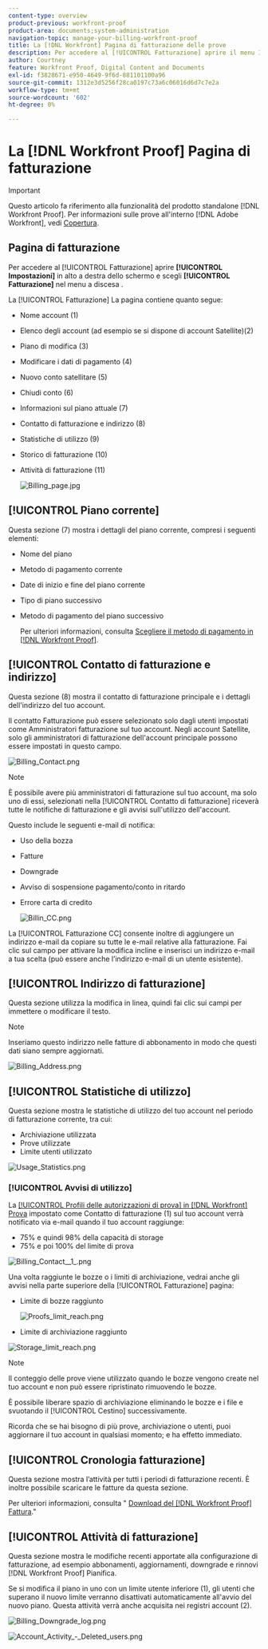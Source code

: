 ```yaml
---
content-type: overview
product-previous: workfront-proof
product-area: documents;system-administration
navigation-topic: manage-your-billing-workfront-proof
title: La [!DNL Workfront] Pagina di fatturazione delle prove
description: Per accedere al [!UICONTROL Fatturazione] aprire il menu Impostazioni in alto a destra dello schermo e scegliere Fatturazione dal menu a discesa.
author: Courtney
feature: Workfront Proof, Digital Content and Documents
exl-id: f3828671-e950-4649-9f6d-881101100a96
source-git-commit: 1312e3d5256f28ca0197c73a6c06016d6d7c7e2a
workflow-type: tm+mt
source-wordcount: '602'
ht-degree: 0%

---
```


# La [!DNL Workfront Proof] Pagina di fatturazione

>[!IMPORTANT]
>
>Questo articolo fa riferimento alla funzionalità del prodotto standalone [!DNL Workfront Proof]. Per informazioni sulle prove all&#39;interno [!DNL Adobe Workfront], vedi [Copertura](../../../review-and-approve-work/proofing/proofing.md).

## Pagina di fatturazione

Per accedere al [!UICONTROL Fatturazione] aprire **[!UICONTROL Impostazioni]** in alto a destra dello schermo e scegli **[!UICONTROL Fatturazione]** nel menu a discesa .

La [!UICONTROL Fatturazione] La pagina contiene quanto segue:

* Nome account (1)
* Elenco degli account (ad esempio se si dispone di account Satellite)(2)
* Piano di modifica (3)
* Modificare i dati di pagamento (4)
* Nuovo conto satellitare (5)
* Chiudi conto (6)
* Informazioni sul piano attuale (7)
* Contatto di fatturazione e indirizzo (8)
* Statistiche di utilizzo (9)
* Storico di fatturazione (10)
* Attività di fatturazione (11)

   ![Billing_page.jpg](assets/billing-page-350x315.jpg)

## [!UICONTROL Piano corrente]

Questa sezione (7) mostra i dettagli del piano corrente, compresi i seguenti elementi:

* Nome del piano
* Metodo di pagamento corrente
* Date di inizio e fine del piano corrente
* Tipo di piano successivo
* Metodo di pagamento del piano successivo

   Per ulteriori informazioni, consulta [Scegliere il metodo di pagamento in [!DNL Workfront Proof]](../../../workfront-proof/wp-billingsettings/manage-your-billing/choose-payment-method-in-wp.md).

## [!UICONTROL Contatto di fatturazione e indirizzo]

Questa sezione (8) mostra il contatto di fatturazione principale e i dettagli dell&#39;indirizzo del tuo account.

Il contatto Fatturazione può essere selezionato solo dagli utenti impostati come Amministratori fatturazione sul tuo account. Negli account Satellite, solo gli amministratori di fatturazione dell&#39;account principale possono essere impostati in questo campo.

![Billing_Contact.png](assets/billing-contact-350x137.png)

>[!NOTE]
>
> È possibile avere più amministratori di fatturazione sul tuo account, ma solo uno di essi, selezionati nella [!UICONTROL Contatto di fatturazione] riceverà tutte le notifiche di fatturazione e gli avvisi sull&#39;utilizzo dell&#39;account.

Questo include le seguenti e-mail di notifica:

* Uso della bozza
* Fatture
* Downgrade
* Avviso di sospensione pagamento/conto in ritardo
* Errore carta di credito

   ![Billin_CC.png](assets/billin-cc-350x103.png)

La [!UICONTROL Fatturazione CC] consente inoltre di aggiungere un indirizzo e-mail da copiare su tutte le e-mail relative alla fatturazione. Fai clic sul campo per attivare la modifica incline e inserisci un indirizzo e-mail a tua scelta (può essere anche l’indirizzo e-mail di un utente esistente).

## [!UICONTROL Indirizzo di fatturazione]

Questa sezione utilizza la modifica in linea, quindi fai clic sui campi per immettere o modificare il testo.

>[!NOTE]
>
> Inseriamo questo indirizzo nelle fatture di abbonamento in modo che questi dati siano sempre aggiornati.

![Billing_Address.png](assets/billing-address-350x199.png)

## [!UICONTROL Statistiche di utilizzo]

Questa sezione mostra le statistiche di utilizzo del tuo account nel periodo di fatturazione corrente, tra cui:

* Archiviazione utilizzata
* Prove utilizzate
* Limite utenti utilizzato

![Usage_Statistics.png](assets/usage-statistics-350x51.png)

### [!UICONTROL Avvisi di utilizzo]

La [[!UICONTROL Profili delle autorizzazioni di prova] in [!DNL Workfront] Prova](../../../workfront-proof/wp-acct-admin/account-settings/proof-perm-profiles-in-wp.md) impostato come Contatto di fatturazione (1) sul tuo account verrà notificato via e-mail quando il tuo account raggiunge:

* 75% e quindi 98% della capacità di storage
* 75% e poi 100% del limite di prova

![Billing_Contact__1_.png](assets/billing-contact--1--350x74.png)

Una volta raggiunte le bozze o i limiti di archiviazione, vedrai anche gli avvisi nella parte superiore della [!UICONTROL Fatturazione] pagina:

* Limite di bozze raggiunto

   ![Proofs_limit_reach.png](assets/proofs-limit-reached-350x65.png)

* Limite di archiviazione raggiunto

![Storage_limit_reach.png](assets/storage-limit-reached-350x65.png)

>[!NOTE]
>
>Il conteggio delle prove viene utilizzato quando le bozze vengono create nel tuo account e non può essere ripristinato rimuovendo le bozze.

È possibile liberare spazio di archiviazione eliminando le bozze e i file e svuotando il [!UICONTROL Cestino] successivamente.

Ricorda che se hai bisogno di più prove, archiviazione o utenti, puoi aggiornare il tuo account in qualsiasi momento; e ha effetto immediato.

## [!UICONTROL Cronologia fatturazione]

Questa sezione mostra l’attività per tutti i periodi di fatturazione recenti. È inoltre possibile scaricare le fatture da questa sezione.

Per ulteriori informazioni, consulta &quot; [Download del [!DNL Workfront Proof] Fattura](../../../workfront-proof/wp-billingsettings/manage-your-billing/download-wp-invoice.md).&quot;

## [!UICONTROL Attività di fatturazione]

Questa sezione mostra le modifiche recenti apportate alla configurazione di fatturazione, ad esempio abbonamenti, aggiornamenti, downgrade e rinnovi [!DNL Workfront Proof] Pianifica.

Se si modifica il piano in uno con un limite utente inferiore (1), gli utenti che superano il nuovo limite verranno disattivati automaticamente all&#39;avvio del nuovo piano. Questa attività verrà anche acquisita nei registri account (2).

![Billing_Downgrade_log.png](assets/billing-downgrade-log-350x45.png)

![Account_Activity_-_Deleted_users.png](assets/account-activity---deleted-users-350x94.png)
